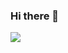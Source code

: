### Hi there 👋


<!-- ![Alt text](https://potherca-blog.github.io/StackOverflow/question.13808020.include-an-svg-hosted-on-github-in-markdown/controllers_brief.svg) -->
<!-- <img src="https://potherca-blog.github.io/StackOverflow/question.13808020.include-an-svg-hosted-on-github-in-markdown/controllers_brief.svg"> -->
<img src="https://raw.githubusercontent.com/YourUserAccount/YourProject/master/DirectoryPath/svgdemo1.svg?sanitize=true&raw=true" />

<!--
**mohammad2407/mohammad2407** is a ✨ _special_ ✨ repository because its `README.md` (this file) appears on your GitHub profile.

Here are some ideas to get you started:

- 🔭 I’m currently working on ...
- 🌱 I’m currently learning ...
- 👯 I’m looking to collaborate on ...
- 🤔 I’m looking for help with ...
- 💬 Ask me about ...
- 📫 How to reach me: ...
- 😄 Pronouns: ...
- ⚡ Fun fact: ...
-->
